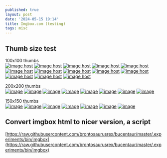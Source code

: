```yaml
---
published: true
layout: post
date: '2024-05-15 19:14'
title: Imgbox.com (testing)
tags: misc 
---     
```


## Thumb size test

100x100 thumbs  
<a href="https://images2.imgbox.com/19/b7/5qrv6xcs_o.png" target="_blank"><img src="https://thumbs2.imgbox.com/19/b7/5qrv6xcs_t.png" alt="image host"/></a> 
<a href="https://images2.imgbox.com/fc/0f/74rHQmBn_o.png" target="_blank"><img src="https://thumbs2.imgbox.com/fc/0f/74rHQmBn_t.png" alt="image host"/></a> 
<a href="https://images2.imgbox.com/59/ac/dCgf3A4l_o.png" target="_blank"><img src="https://thumbs2.imgbox.com/59/ac/dCgf3A4l_t.png" alt="image host"/></a> 
<a href="https://images2.imgbox.com/c4/58/raHQOiyc_o.png" target="_blank"><img src="https://thumbs2.imgbox.com/c4/58/raHQOiyc_t.png" alt="image host"/></a> 
<a href="https://images2.imgbox.com/69/09/c1lYoppj_o.png" target="_blank"><img src="https://thumbs2.imgbox.com/69/09/c1lYoppj_t.png" alt="image host"/></a> 
<a href="https://images2.imgbox.com/97/49/4X7emyKq_o.png" target="_blank"><img src="https://thumbs2.imgbox.com/97/49/4X7emyKq_t.png" alt="image host"/></a> 
<a href="https://images2.imgbox.com/6e/53/Bl9aW682_o.png" target="_blank"><img src="https://thumbs2.imgbox.com/6e/53/Bl9aW682_t.png" alt="image host"/></a> 
<a href="https://images2.imgbox.com/b9/c8/XJC4tyYD_o.png" target="_blank"><img src="https://thumbs2.imgbox.com/b9/c8/XJC4tyYD_t.png" alt="image host"/></a> 
<a href="https://images2.imgbox.com/0b/88/aBNBsbp6_o.png" target="_blank"><img src="https://thumbs2.imgbox.com/0b/88/aBNBsbp6_t.png" alt="image host"/></a> 
<a href="https://images2.imgbox.com/5f/ff/vgPv3sHs_o.png" target="_blank"><img src="https://thumbs2.imgbox.com/5f/ff/vgPv3sHs_t.png" alt="image host"/></a> 
<a href="https://images2.imgbox.com/e9/d8/Ii9fFwyG_o.png" target="_blank"><img src="https://thumbs2.imgbox.com/e9/d8/Ii9fFwyG_t.png" alt="image host"/></a> 
<a href="https://images2.imgbox.com/5b/fb/T0vM8KlJ_o.png" target="_blank"><img src="https://thumbs2.imgbox.com/5b/fb/T0vM8KlJ_t.png" alt="image host"/></a> 
<a href="https://images2.imgbox.com/3d/6b/AXCBY3gv_o.png" target="_blank"><img src="https://thumbs2.imgbox.com/3d/6b/AXCBY3gv_t.png" alt="image host"/></a>                                       

200x200 thumbs  
<a href="https://images2.imgbox.com/b3/0a/f1r3H8dk_o.png" target="_blank"><img src="https://thumbs2.imgbox.com/b3/0a/f1r3H8dk_t.png" alt="image"/></a>
<a href="https://images2.imgbox.com/6a/27/nj1LlWag_o.png" target="_blank"><img src="https://thumbs2.imgbox.com/6a/27/nj1LlWag_t.png" alt="image"/></a>
<a href="https://images2.imgbox.com/e3/19/LseCCZAT_o.png" target="_blank"><img src="https://thumbs2.imgbox.com/e3/19/LseCCZAT_t.png" alt="image"/></a>
<a href="https://images2.imgbox.com/0c/92/z1qym7Qo_o.png" target="_blank"><img src="https://thumbs2.imgbox.com/0c/92/z1qym7Qo_t.png" alt="image"/></a>
<a href="https://images2.imgbox.com/d4/24/bRIf5jam_o.png" target="_blank"><img src="https://thumbs2.imgbox.com/d4/24/bRIf5jam_t.png" alt="image"/></a>
<a href="https://images2.imgbox.com/a9/b9/LRbyoCnk_o.png" target="_blank"><img src="https://thumbs2.imgbox.com/a9/b9/LRbyoCnk_t.png" alt="image"/></a>
<a href="https://images2.imgbox.com/83/2b/oRFKsp5R_o.png" target="_blank"><img src="https://thumbs2.imgbox.com/83/2b/oRFKsp5R_t.png" alt="image"/></a>
<a href="https://images2.imgbox.com/82/33/FW4NVY87_o.png" target="_blank"><img src="https://thumbs2.imgbox.com/82/33/FW4NVY87_t.png" alt="image"/></a>

150x150 thumbs  
<a href="https://images2.imgbox.com/37/bc/fw6WVxwI_o.png" target="_blank"><img src="https://thumbs2.imgbox.com/37/bc/fw6WVxwI_t.png" alt="image"/></a>
<a href="https://images2.imgbox.com/56/39/UsD16KqK_o.png" target="_blank"><img src="https://thumbs2.imgbox.com/56/39/UsD16KqK_t.png" alt="image"/></a>
<a href="https://images2.imgbox.com/be/fc/iLhmpWXa_o.png" target="_blank"><img src="https://thumbs2.imgbox.com/be/fc/iLhmpWXa_t.png" alt="image"/></a>
<a href="https://images2.imgbox.com/60/21/07a6RQmm_o.png" target="_blank"><img src="https://thumbs2.imgbox.com/60/21/07a6RQmm_t.png" alt="image"/></a>
<a href="https://images2.imgbox.com/e8/81/5TGu8jM2_o.jpg" target="_blank"><img src="https://thumbs2.imgbox.com/e8/81/5TGu8jM2_t.jpg" alt="image"/></a>
<a href="https://images2.imgbox.com/ae/9d/hkNq8UKi_o.jpg" target="_blank"><img src="https://thumbs2.imgbox.com/ae/9d/hkNq8UKi_t.jpg" alt="image"/></a>
<a href="https://images2.imgbox.com/ba/5f/rLCnvktQ_o.jpg" target="_blank"><img src="https://thumbs2.imgbox.com/ba/5f/rLCnvktQ_t.jpg" alt="image"/></a>

## Convert imgbox html to nicer version, a script

[https://raw.githubusercontent.com/brontosaurusrex/bucentaur/master/.experiments/bin/imgbox](https://raw.githubusercontent.com/brontosaurusrex/bucentaur/master/.experiments/bin/imgbox)